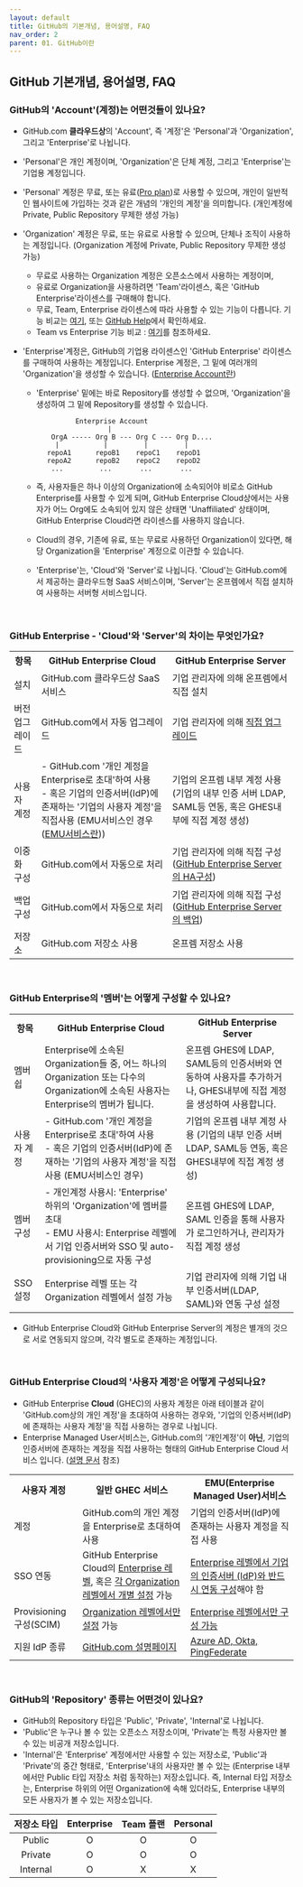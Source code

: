 ```yaml
---
layout: default
title: GitHub의 기본개념, 용어설명, FAQ
nav_order: 2
parent: 01. GitHub이란
---
```



## GitHub 기본개념, 용어설명, FAQ
  
### GitHub의 'Account'(계정)는 어떤것들이 있나요?
- GitHub.com **클라우드상**의 'Account', 즉 '계정'은 'Personal'과 'Organization', 그리고 'Enterprise'로 나뉩니다.
- 'Personal'은 개인 계정이며, 'Organization'은 단체 계정, 그리고 'Enterprise'는 기업용 계정입니다.
- 'Personal' 계정은 무료, 또는 유료([Pro plan](https://docs.github.com/en/get-started/learning-about-github/githubs-plans#github-pro))로 사용할 수 있으며, 개인이 일반적인 웹사이트에 가입하는 것과 같은 개념의 '개인의 계정'을 의미합니다. (개인계정에 Private, Public Repository 무제한 생성 가능)
- 'Organization' 계정은 무료, 또는 유료로 사용할 수 있으며, 단체나 조직이 사용하는 계정입니다. (Organization 계정에 Private, Public Repository 무제한 생성 가능)
   - 무료로 사용하는 Organization 계정은 오픈소스에서 사용하는 계정이며, 
   - 유료로 Organization을 사용하려면 'Team'라이센스, 혹은 'GitHub Enterprise'라이센스를 구매해야 합니다.
   - 무료, Team, Enterprise 라이센스에 따라 사용할 수 있는 기능이 다릅니다. 기능 비교는 [여기](https://github.com/pricing), 또는 [GitHub Help](https://docs.github.com/ko/get-started/learning-about-github/githubs-plans)에서 확인하세요.
   - Team vs Enterprise 기능 비교 : [여기](Team-vs-Enterprise.md)를 참조하세요.

- 'Enterprise'계정은, GitHub의 기업용 라이센스인 'GitHub Enterprise' 라이센스를 구매하여 사용하는 계정입니다. Enterprise 계정은, 그 밑에 여러개의 'Organization'을 생성할 수 있습니다. ([Enterprise Account란](../Ch2.Enterprise_account/Enterprise_account.md))
  - 'Enterprise' 밑에는 바로 Repository를 생성할 수 없으며, 'Organization'을 생성하여 그 밑에 Repository를 생성할 수 있습니다. 
  ```
               Enterprise Account
                       |
         OrgA ----- Org B --- Org C --- Org D....
          |           |         |         |
        repoA1      repoB1    repoC1    repoD1
        repoA2      repoB2    repoC2    repoD2
         ...         ...       ...       ...
   ```

    - 즉, 사용자들은 하나 이상의 Organization에 소속되어야 비로소 GitHub Enterprise를 사용할 수 있게 되며, GitHub Enterprise Cloud상에서는 사용자가 어느 Org에도 소속되어 있지 않은 상태면 'Unaffiliated' 상태이며, GitHub Enterprise Cloud라면 라이센스를 사용하지 않습니다. 

  - Cloud의 경우, 기존에 유료, 또는 무료로 사용하던 Organization이 있다면, 해당 Organization을 'Enterprise' 계정으로 이관할 수 있습니다.
  - 'Enterprise'는, 'Cloud'와 'Server'로 나뉩니다. 'Cloud'는 GitHub.com에서 제공하는 클라우드형 SaaS 서비스이며, 'Server'는 온프렘에서 직접 설치하여 사용하는 서버형 서비스입니다.

<br>

### GitHub Enterprise - 'Cloud'와 'Server'의 차이는 무엇인가요?
   
   <table>
      <tr>
         <th>항목</th>
         <th>GitHub Enterprise Cloud</th>
         <th>GitHub Enterprise Server</th>
      </tr>
      <tr>
         <td>설치</td>
         <td>GitHub.com 클라우드상 SaaS서비스</td>
         <td>기업 관리자에 의해 온프렘에서 직접 설치</td>
      </tr>
      <tr>
         <td>버전 업그레이드</td>
         <td>GitHub.com에서 자동 업그레이드</td>
         <td>기업 관리자에 의해 <a href="https://docs.github.com/ko/enterprise-server@latest/admin/monitoring-managing-and-updating-your-instance/updating-the-virtual-machine-and-physical-resources/upgrading-github-enterprise-server">직접 업그레이드</a></td>
      </tr>
      <tr>
         <td>사용자 계정</td>
         <td>- GitHub.com '개인 계정을 Enterprise로 초대'하여 사용<br>- 혹은 기업의 인증서버(IdP)에 존재하는 '기업의 사용자 계정'을 직접사용 (EMU서비스인 경우 (<a href="../Ch3.EMU/Ch2.Enterprise_managed_user.md">EMU서비스란</a>))</td>
         <td>기업의 온프렘 내부 계정 사용 (기업의 내부 인증 서버 LDAP, SAML등 연동, 혹은 GHES내부에 직접 계정 생성)</td>
      </tr>
      <tr>
         <td>이중화 구성</td>
         <td>GitHub.com에서 자동으로 처리</td>
         <td>기업 관리자에 의해 직접 구성 (<a href="https://docs.github.com/ko/enterprise-server@latest/admin/monitoring-managing-and-updating-your-instance/configuring-high-availability/creating-a-high-availability-replica">GitHub Enterprise Server의 HA구성</a>)</td>
      </tr>
      <tr>
         <td>백업 구성</td>
         <td>GitHub.com에서 자동으로 처리</td>
         <td>기업 관리자에 의해 직접 구성 (<a href="https://docs.github.com/ko/enterprise-server@latest/admin/backing-up-and-restoring-your-instance/configuring-backups-on-your-instance">GitHub Enterprise Server의 백업</a>)</td>
      </tr>
      <tr>
         <td>저장소</td>
         <td>GitHub.com 저장소 사용</td>
         <td>온프렘 저장소 사용</td>
      </tr>
   </table>

  
<br>

### GitHub Enterprise의 '멤버'는 어떻게 구성할 수 있나요?

<table>
   <tr>
      <th>항목</th>
      <th>GitHub Enterprise Cloud</th>
      <th>GitHub Enterprise Server</th>
   </tr>
   <tr>
      <td>멤버쉽</td>
      <td>Enterprise에 소속된 Organization들 중, 어느 하나의 Organization 또는 다수의 Organization에 소속된 사용자는 Enterprise의 멤버가 됩니다.</td>
      <td>온프렘 GHES에 LDAP, SAML등의 인증서버와 연동하여 사용자를 추가하거나, GHES내부에 직접 계정을 생성하여 사용합니다.</td>
   </tr>
   <tr>
      <td>사용자 계정</td>
      <td>- GitHub.com '개인 계정을 Enterprise로 초대'하여 사용<br>- 혹은 기업의 인증서버(IdP)에 존재하는 '기업의 사용자 계정'을 직접사용 (EMU서비스인 경우)</td>
      <td>기업의 온프렘 내부 계정 사용 (기업의 내부 인증 서버 LDAP, SAML등 연동, 혹은 GHES내부에 직접 계정 생성)</td>
   </tr>
   <tr>
      <td>멤버 구성</td>
      <td>- 개인계정 사용시: 'Enterprise' 하위의 'Organization'에 멤버를 초대<br>- EMU 사용시: Enterprise 레벨에서 기업 인증서버와 SSO 및 auto-provisioning으로 자동 구성</td>
      <td>온프렘 GHES에 LDAP, SAML 인증을 통해 사용자가 로그인하거나, 관리자가 직접 계정 생성</td>
   </tr>
   <tr>
      <td>SSO 설정</td>
      <td>Enterprise 레벨 또는 각 Organization 레벨에서 설정 가능</td>
      <td>기업 관리자에 의해 기업 내부 인증서버(LDAP, SAML)와 연동 구성 설정</td>
   </tr>
</table>


- GitHub Enterprise Cloud와 GitHub Enterprise Server의 계정은 별개의 것으로 서로 연동되지 않으며, 각각 별도로 존재하는 계정입니다.

<br>

### GitHub Enterprise Cloud의 '사용자 계정'은 어떻게 구성되나요?
- GitHub Enterprise **Cloud** (GHEC)의 사용자 계정은 아래 테이블과 같이 'GitHub.com상의 개인 계정'을 초대하여 사용하는 경우와, '기업의 인증서버(IdP)에 존재하는 사용자 계정'을 직접 사용하는 경우로 나뉩니다.
- Enterprise Managed User서비스는, GitHub.com의 '개인계정'이 **아닌**, 기업의 인증서버에 존재하는 계정을 직접 사용하는 형태의 GitHub Enterprise Cloud 서비스 입니다. ([설명 문서](../Ch3.EMU/Enterprise_managed_user.md) 참조)

<table>
   <tr>
      <th>사용자 계정</th>
      <th>일반 GHEC 서비스</th>
      <th>EMU(Enterprise Managed User)서비스</th>
   </tr>
   <tr>
      <td>계정</td>
      <td>GitHub.com의 개인 계정을 Enterprise로 초대하여 사용</td>
      <td>기업의 인증서버(IdP)에 존재하는 사용자 계정을 직접 사용</td>
   </tr>
   <tr>
      <td>SSO 연동</td>
      <td>GitHub Enterprise Cloud의 <a href="https://docs.github.com/ko/enterprise-cloud@latest/admin/managing-iam/using-saml-for-enterprise-iam/configuring-saml-single-sign-on-for-your-enterprise">Enterprise 레벨</a>, 혹은 <a href="https://docs.github.com/ko/enterprise-cloud@latest/organizations/managing-saml-single-sign-on-for-your-organization/connecting-your-identity-provider-to-your-organization">각 Organization 레벨에서 개별 설정</a> 가능</td>
      <td><a href="https://docs.github.com/ko/enterprise-cloud@latest/admin/managing-iam/configuring-authentication-for-enterprise-managed-users/configuring-saml-single-sign-on-for-enterprise-managed-users">Enterprise 레벨에서 기업의 인증서버 (IdP)와 반드시 연동 구성</a>해야 함</td>
   </tr>
   <tr>
      <td>Provisioning 구성(SCIM)</td>
      <td><a href="https://docs.github.com/ko/enterprise-cloud@latest/organizations/managing-saml-single-sign-on-for-your-organization/about-scim-for-organizations">Organization 레벨에서만 설정</a> 가능</td>
      <td><a href="https://docs.github.com/ko/enterprise-cloud@latest/admin/managing-iam/provisioning-user-accounts-for-enterprise-managed-users/configuring-scim-provisioning-for-enterprise-managed-users">Enterprise 레벨에서만 구성 가능</a></td>
   </tr>
   <tr>
      <td>지원 IdP 종류</td>
      <td><a href="https://docs.github.com/ko/enterprise-cloud@latest/admin/managing-iam/using-saml-for-enterprise-iam/configuring-saml-single-sign-on-for-your-enterprise#supported-identity-providers">GitHub.com 설명페이지</a></td>
      <td><a href="https://docs.github.com/ko/enterprise-cloud@latest/admin/managing-iam/understanding-iam-for-enterprises/about-enterprise-managed-users#partner-identity-providers">Azure AD, Okta, PingFederate</a></td>
   </tr>
</table>

<br>

### GitHub의 'Repository' 종류는 어떤것이 있나요?
- GitHub의 Repository 타입은 'Public', 'Private', 'Internal'로 나뉩니다.
- 'Public'은 누구나 볼 수 있는 오픈소스 저장소이며, 'Private'는 특정 사용자만 볼 수 있는 비공개 저장소입니다.
- 'Internal'은 'Enterprise' 계정에서만 사용할 수 있는 저장소로, 'Public'과 'Private'의 중간 형태로, 'Enterprise'내의 사용자만 볼 수 있는 (Enterprise 내부에서만 Public 타입 저장소 처럼 동작하는) 저장소입니다. 즉, Internal 타입 저장소는, Enterprise 하위의 어떤 Organization에 속해 있더라도, Enterprise 내부의 모든 사용자가 볼 수 있는 저장소입니다. 

| 저장소 타입 | Enterprise | Team 플랜 | Personal |
|:---:|:---:|:---:|:---:|
| Public | O | O | O |
| Private | O | O | O |
| Internal | O | X | X |




